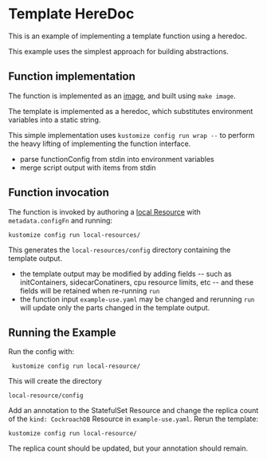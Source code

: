 # Template HereDoc

This is an example of implementing a template function using a heredoc.

This example uses the simplest approach for building abstractions.

## Function implementation

The function is implemented as an [image](image), and built using `make image`.
    
The template is implemented as a heredoc, which substitutes environment variables
into a static string.

This simple implementation uses `kustomize config run wrap --` to perform the
heavy lifting of implementing the function interface.

- parse functionConfig from stdin into environment variables
- merge script output with items from stdin

## Function invocation

The function is invoked by authoring a [local Resource](local-resource)
with `metadata.configFn` and running:

    kustomize config run local-resources/
    
This generates the `local-resources/config` directory containing the template output.

- the template output may be modified by adding fields -- such as initContainers,
  sidecarConatiners, cpu resource limits, etc -- and these fields will be retained 
  when re-running `run`
- the function input `example-use.yaml` may be changed and rerunning `run` will update
  only the parts changed in the template output.

## Running the Example

Run the config with:

     kustomize config run local-resource/
     
This will create the directory

    local-resource/config
    
Add an annotation to the StatefulSet Resource and change the replica count of the
`kind: CockroachDB` Resource in `example-use.yaml`.  Rerun the template:

    kustomize config run local-resource/
    
The replica count should be updated, but your annotation should remain.